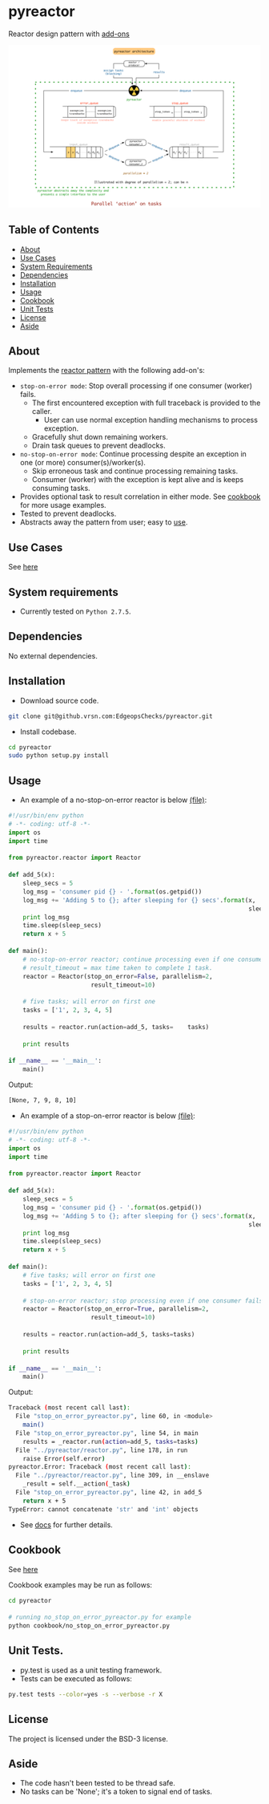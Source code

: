 # pyreactor
Reactor design pattern with [add-ons](#about)

![Pyreactor Architecture](./docs/pyreactor_architecture.png?raw=true "pyreactor architecture")

## Table of Contents
* [About](#about)
* [Use Cases](#use-cases)
* [System Requirements](#system-requirements)
* [Dependencies](#dependencies)
* [Installation](#installation)
* [Usage](#usage)
* [Cookbook](#cookbook)
* [Unit Tests](#unit-tests)
* [License](#license)
* [Aside](#aside)

## About
Implements the [reactor pattern](./docs/main.md#reactor-design-pattern) with the following add-on's:
 - `stop-on-error mode`: Stop overall processing if one consumer (worker) fails.
    - The first encountered exception with full traceback is provided to the caller.
        - User can use normal exception handling mechanisms to process exception.
    - Gracefully shut down remaining workers.
    - Drain task queues to prevent deadlocks.
 - `no-stop-on-error mode`: Continue processing despite an exception in one (or more) consumer(s)/worker(s).
    - Skip erroneous task and continue processing remaining tasks.
    - Consumer (worker) with the exception is kept alive and is keeps consuming tasks.
 - Provides optional task to result correlation in either mode. See [cookbook](#cookbook) for more usage examples. 
 - Tested to prevent deadlocks.
 - Abstracts away the pattern from user; easy to [use](#usage).

## Use Cases

See [here](./docs/main.md#use-case-for-reactor-pattern)

## System requirements
- Currently tested on `Python 2.7.5`.

## Dependencies
No external dependencies.

## Installation

- Download source code.
```bash
git clone git@github.vrsn.com:EdgeopsChecks/pyreactor.git
```

- Install codebase.
```bash
cd pyreactor
sudo python setup.py install
```

## Usage
- An example of a no-stop-on-error reactor is below [(file)](./docs/cookbook/no_stop_on_error_pyreactor.py):
```python
#!/usr/bin/env python
# -*- coding: utf-8 -*-
import os
import time

from pyreactor.reactor import Reactor

def add_5(x):
    sleep_secs = 5
    log_msg = 'consumer pid {} - '.format(os.getpid())
    log_msg += 'Adding 5 to {}; after sleeping for {} secs'.format(x,
                                                                   sleep_secs)
    print log_msg
    time.sleep(sleep_secs)
    return x + 5

def main():
    # no-stop-on-error reactor; continue processing even if one consumer fails
    # result_timeout = max time taken to complete 1 task.
    reactor = Reactor(stop_on_error=False, parallelism=2,
                       result_timeout=10)

    # five tasks; will error on first one
    tasks = ['1', 2, 3, 4, 5]

    results = reactor.run(action=add_5, tasks=    tasks)

    print results
    
if __name__ == '__main__':
    main()
```

Output:
```bash
[None, 7, 9, 8, 10]
```

- An example of a stop-on-error reactor is below [(file)](./docs/cookbook/stop_on_error_pyreactor.py):
```python
#!/usr/bin/env python
# -*- coding: utf-8 -*-
import os
import time

from pyreactor.reactor import Reactor

def add_5(x):
    sleep_secs = 5
    log_msg = 'consumer pid {} - '.format(os.getpid())
    log_msg += 'Adding 5 to {}; after sleeping for {} secs'.format(x,
                                                                   sleep_secs)
    print log_msg
    time.sleep(sleep_secs)
    return x + 5

def main():
    # five tasks; will error on first one
    tasks = ['1', 2, 3, 4, 5]

    # stop-on-error reactor; stop processing even if one consumer fails
    reactor = Reactor(stop_on_error=True, parallelism=2,
                       result_timeout=10)

    results = reactor.run(action=add_5, tasks=tasks)

    print results
    
if __name__ == '__main__':
    main()
```

Output:
```bash
Traceback (most recent call last):
  File "stop_on_error_pyreactor.py", line 60, in <module>
    main()
  File "stop_on_error_pyreactor.py", line 54, in main
    results = _reactor.run(action=add_5, tasks=tasks)
  File "../pyreactor/reactor.py", line 178, in run
    raise Error(self.error)
pyreactor.Error: Traceback (most recent call last):
  File "../pyreactor/reactor.py", line 309, in __enslave
    _result = self.__action(_task)
  File "stop_on_error_pyreactor.py", line 42, in add_5
    return x + 5
TypeError: cannot concatenate 'str' and 'int' objects
```

- See [docs](./docs/main.md) for further details.

## Cookbook

See [here](./docs/cookbook)

Cookbook examples may be run as follows:
```bash
cd pyreactor

# running no_stop_on_error_pyreactor.py for example
python cookbook/no_stop_on_error_pyreactor.py
```

## Unit Tests.
- py.test is used as a unit testing framework.
- Tests can be executed as follows:
```bash
py.test tests --color=yes -s --verbose -r X
```

##  License

The project is licensed under the BSD-3 license.

## Aside
- The code hasn't been tested to be thread safe.
- No tasks can be 'None'; it's a token to signal end of tasks.

